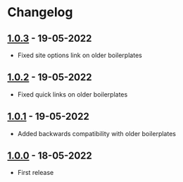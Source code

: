 # Changelog

## [1.0.3] - 19-05-2022

-   Fixed site options link on older boilerplates

## [1.0.2] - 19-05-2022

-   Fixed quick links on older boilerplates

## [1.0.1] - 19-05-2022

-   Added backwards compatibility with older boilerplates

## [1.0.0] - 18-05-2022

-   First release

[1.0.3]: https://github.com/EdBartholomew/adtrak-dashboard/releases/tag/v1.0.3
[1.0.2]: https://github.com/EdBartholomew/adtrak-dashboard/releases/tag/v1.0.2
[1.0.1]: https://github.com/EdBartholomew/adtrak-dashboard/releases/tag/v1.0.1
[1.0.0]: https://github.com/EdBartholomew/adtrak-dashboard/releases/tag/v1.0.0